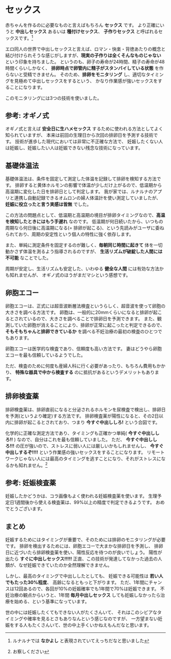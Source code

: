 # セックス

赤ちゃんを作るのに必要なものと言えばもちろん **セックス** です。
より正確にいうと **中出しセックス** あるいは **種付けセックス**、 **子作りセックス** と呼ばれるセックスです。[^1]

エロ同人の世界で中出しセックスと言えば、ロマン・快楽・背徳あたりの概念と結び付けられそうな感じがしますが、**現実の子作りは全くそんなものじゃない** という印象を持ちました。
というのも、卵子の寿命が24時間、精子の寿命が48時間くらいしかなく、
**排卵時点で卵管内に精子がスタンバイしている状態** を作らないと受精できません。
そのため、**排卵をモニタリング** し、適切なタイミングを見極めて中出しセックスをするという、
かなり作業感が強いセックスをすることになります。

このモニタリングには3つの技術を使いました。

[^1]: ルナルナでは **なかよし** と表現されていてえっちだなと思いました

## 参考: オギノ式

オギノ式と言えば **安全日に生ハメセックス** するために使われる方法としてよく知られていますが、
本来は前回の生理日から次回の排卵日を予測する技術です。
技術が進歩した現代においては非常に不正確な方法で、
妊娠したくない人は妊娠し、妊娠したい人は妊娠できない残念な技術になっています。

## 基礎体温法

基礎体温法は、条件を固定して測定した体温を記録して排卵を検知する方法です。
排卵すると黄体ホルモンの影響で体温が少しだけ上がるので、低温期から高温期に変化した日を排卵日として判定します。
我が家では、ルナルナのアプリと連携し自動記録できるオムロンの婦人体温計を使い測定していましたが、 **妊娠に役立ったと言う実感は皆無** でした。

この方法の問題点として、低温期と高温期の境目が排卵タイミングなので、**高温を検知したときにはもう手遅れ** なのです。
低温期が何日続いたから、いつもの周期なら何日後に高温期になる(= 排卵が起こる)、という先読みがユーザに委ねられており、周期の安定性という個人の特性に強く依存します。

また、単純に測定条件を固定するのが難しく、**毎朝同じ時間に起きて** 体を一切動かさず体温を測るよう指導されるのですが、 **生活リズムが破綻した人間には不可能** なことでした。

周期が安定し、生活リズムも安定した、いわゆる **健全な人間** には有効な方法かも知れませんが、
オギノ式のほうがまだマシという感想です。

## 卵胞エコー

卵胞エコーは、正式には超音波断層法検査というらしく、超音波を使って卵胞の大きさを調べる方法です。
卵胞は、一般的に20mmくらいになると排卵が起こるとされているので、大きさを調べることで排卵日を予測できます。
また、観測していた卵胞が消えることにより、排卵が正常に起こったと判定できるので、
**そもそもちゃんと排卵できているか** を調べる不妊治療の最初の検査のひとつでもあります。

卵胞エコーは医学的な検査であり、信頼度も高い方法です。
妻はどうやら卵胞エコーを最も信頼しているようでした。

ただ、検査のために何度も産婦人科に行く必要があったり、もちろん費用もかかり、
**特殊な器具で中から検査する** のに抵抗があるというデメリットもあります。

## 排卵検査薬

排卵検査薬は、排卵直前になると分泌されるホルモンを尿検査で検出し、排卵日を予測(というより確定)する方法です。
排卵検査薬が陽性になると、その2日以内に排卵が起こるとされており、つまり **今すぐ中出ししろ!** という合図です。

化学的に正確な測定方法であり、タイミングも正確かつ単純( **今すぐ中出ししろ!!** ) なので、自分はこれを最も信頼していました。
ただ、 **今すぐ中出ししろ!!!** の圧が強いので、ストレスに弱い人には厳しいかもしれませんし、 **今すぐ中出しするぞ!!!!** という作業感の強いセックスをすることになります。
リモートワークじゃない人には最高のタイミングを逃すことになり、それがストレスになるかも知れません。[^2]

[^2]: お察しください

## 参考: 妊娠検査薬

妊娠したかどうかは、コラ画像もよく使われる妊娠検査薬を使います。
生理予定日1週間後から使える検査薬は、99%以上の精度で判定できるようです。
おめでとうございます。

## まとめ

妊娠するためにはタイミングが重要で、そのためには排卵のモニタリングが必要です。
排卵を検出するためには、卵胞エコーで大まかな排卵日を予測し、
排卵日に近づいたら排卵検査薬を使い、陽性反応を待つのが良いでしょう。
陽性が出たら **すぐに中出しセックス!!!!!**
正直、この技術が発達してなかった過去の人類が、なぜ妊娠できていたのか全然理解できません。

しかし、最高のタイミングで中出ししたとしても、
妊娠できる可能性は **若い人でもたった30%程度**、 高齢になるともっと下がります。
ただ、1年間にチャンスは12回あるので、各回が10%の妊娠確率でも1年間で70%は妊娠できます。
不妊治療の観点からいうと、1年間 **毎月中出しセックス** しても妊娠しなかったら治療を始める、という基準になっています。

世の中には妊娠したくてもできない人がたくさんいて、
それはこのシビアなタイミングや確率を見るとさもありなんという感じなのですが、
一方望まない妊娠をする人もたくさんいて、世の中上手くいかねえもんだなと思います。
